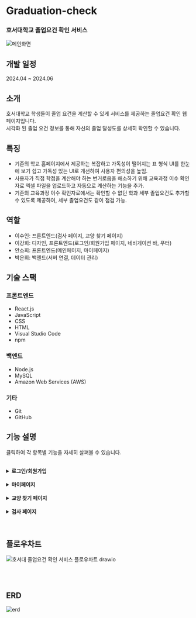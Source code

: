 # Graduation-check
### 호서대학교 졸업요건 확인 서비스
![메인화면](https://github.com/leesuin0710/Graduation-check/assets/132324729/80b90f4e-535f-4a61-a7aa-499e1f7ede78)

## 개발 일정
2024.04 ~ 2024.06

## 소개
호서대학교 학생들이 졸업 요건을 계산할 수 있게 서비스를 제공하는 졸업요건 확인 웹페이지입니다.<br>
시각화 된 졸업 요건 정보를 통해 자신의 졸업 달성도를 상세히 확인할 수 있습니다.


## 특징
- 기존의 학교 홈페이지에서 제공하는 복잡하고 가독성이 떨어지는 표 형식 UI를 한눈에 보기 쉽고 가독성 있는 UI로 개선하여 사용자 편의성을 높임.
- 사용자가 직접 학점을 계산해야 하는 번거로움을 해소하기 위해 교육과정 이수 확인자료 엑셀 파일을 업로드하고 자동으로 계산하는 기능을 추가.
- 기존의 교육과정 이수 확인자료에서는 확인할 수 없던 학과 세부 졸업요건도 추가할 수 있도록 제공하여, 세부 졸업요건도 같이 점검 가능.

## 역할
- 이수인: 프론트엔드(검사 페이지, 교양 찾기 페이지)
- 이강희: 디자인, 프론트엔드(로그인/회원가입 페이지, 네비게이션 바, 푸터)
- 안소희: 프론트엔드(메인페이지, 마이페이지)
- 박은희: 백엔드(서버 연결, 데이터 관리)

## 기술 스택

### 프론트엔드
- React.js
- JavaScript
- CSS
- HTML
- Visual Studio Code
- npm

### 백엔드
- Node.js
- MySQL
- Amazon Web Services (AWS)

### 기타
- Git
- GitHub


## 기능 설명
클릭하여 각 항목별 기능을 자세히 살펴볼 수 있습니다.
<br>
<br>

<details>
<summary><b>로그인/회원가입</b></summary>

<br>
<br>- 학번 정보를 이용하여 회원가입 후 로그인
<br>
|

![회원가입](https://github.com/leesuin0710/Graduation-check/assets/132324729/88a947a5-3ff4-4914-9c7f-e2809081c47c)

![로그인](https://github.com/leesuin0710/Graduation-check/assets/132324729/37dd33f2-aaf1-4e16-934f-1dd0641d3e04)|
|:--:|



</details>
<br>

<details>
<summary><b>마이페이지</b></summary>

<br>
<br>- 교육과정 이수 확인자료 엑셀 파일 업로드
<br>- 추가할 과목 직접 입력 기능으로 추가
<br>- 이수한 과목과 학점 정보, 세부 학과 졸업요건 확인
<br>
  
|
- 파일 업로드 전 기본 상태
![마이페이지(파일업로드 전)](https://github.com/leesuin0710/Graduation-check/assets/132324729/8da87883-d69f-4371-8153-e6e99bcd5589)

- 파일 업로드 후 데이터가 반영된 모습
![마이페이지(파일업로드 후)](https://github.com/leesuin0710/Graduation-check/assets/132324729/0f5bf151-f1b9-4fce-b2e1-ef869c70070b)

- 학점 정보 아래의 수강 과목 리스트
![마이페이지(수강과목리스트)](https://github.com/leesuin0710/Graduation-check/assets/132324729/f259bea5-538b-4949-8500-0ea8ac02e61b)

- 직접 추가를 통해 따로 원하는 과목 추가 가능

![마이페이지(직접추가)](https://github.com/leesuin0710/Graduation-check/assets/132324729/12c2bbe7-ddda-4399-8ec9-4c357403e01a)|
|:--:|
</details>
<br>


<details>
<summary><b>교양 찾기 페이지</b></summary>

<br>
<br>- 카테고리 필터링으로 필요한 교양 목록 검색 가능
<br>- 교양의 학수번호, 과목명, 이수구분 등의 정보 확인
<br>
  
|
![교양추천게시판](https://github.com/leesuin0710/Graduation-check/assets/132324729/565e9ac4-008b-4a38-8ba4-0cf51d883856)|
|:--:|
</details>
<br>

<details>
<summary><b>검사 페이지</b></summary>

<br>
<br>- 전체적인 졸업 달성도 및 영역별 학점 달성도 확인
<br>
  
|
![검사페이지](https://github.com/leesuin0710/Graduation-check/assets/132324729/d87eba7d-57c6-4d6f-a62d-9615cfb59766)|
|:--:|
</details>
<br>
<br>

## 플로우차트
![호서대 졸업요건 확인 서비스 플로우차트 drawio](https://github.com/leesuin0710/Graduation-check/assets/132324729/e41caece-a5ab-4f73-bf57-66e1f4c4bb8b)

<br>
<br>

## ERD
![erd](https://github.com/leesuin0710/Graduation-check/assets/132324729/684b3290-f9e9-42dc-bccf-a560ce270be4)

